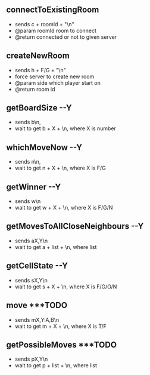 ## connectToExistingRoom
* sends c + roomId + "\n"
* @param roomId room to connect
* @return connected or not to given server
## createNewRoom 
* sends h + F/G + "\n"
* force server to create new room
* @param side which player start on
* @return room id
## getBoardSize --Y
* sends b\n,
* wait to get b + X + \n, where X is number
## whichMoveNow --Y
* sends n\n,
* wait to get n + X + \n, where X is F/G
## getWinner --Y
* sends w\n
* wait to get w + X + \n, where X is F/G/N
## getMovesToAllCloseNeighbours --Y
* sends aX,Y\n
* wait to get a + list + \n, where list
## getCellState --Y
* sends sX,Y\n
* wait to get s + X + \n, where X is F/G/O/N
## move ***TODO
* sends mX,Y:A,B\n
* wait to get m + X + \n, where X is T/F
## getPossibleMoves ***TODO
* sends pX,Y\n
* wait to get p + list + \n, where list
